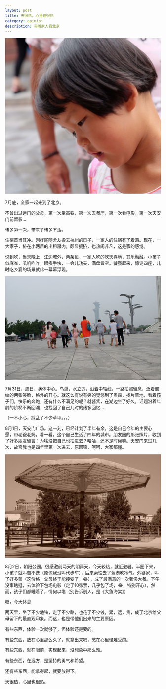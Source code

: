 ```yaml
---
layout: post
title: 天很热，心里也很热
category: opinion
description: 带着家人看北京
---
```

![](/images/2016_08/baby.jpg)

7月底，全家一起来到了北京。

不曾出过远门的父母，第一次坐高铁，第一次去餐厅，第一次看电影，第一次天安门前留影…

诸多第一次，带来了诸多不适。

住宿首当其冲。刚好尾随舍友搬去杭州的日子，一家人的住宿有了着落。现在，一大家子，挤在小两居的出租房内，颇显拥挤，也热闹非凡，这是家的感觉。

说到吃，当天晚上，江边城外，两条鱼，一家人吃的欢天喜地，其乐融融。小孩子似麻雀，叽叽咋咋，眼疾手快，一会儿功夫，满盘皆空。饕餮起来，惊诧四座，儿时吃乡宴的场景就此一幕幕浮现。

![](/images/2016_08/aoshen.jpg)

7月31日，周日，奥体中心。鸟巢，水立方，沿着中轴线，一路拍照留念，泛着皱纹的两张笑脸，格外的开心。就这么有说有笑的晃悠到了奥森，找片草地，看着孩子们，快乐的奔跑，还有什么不满足的呢？就酱紫，在湖边坐了好久，话题沿着年龄的阶梯不断回溯，也找回了自己儿时的诸多回忆...

（一不小心，踩乱了不少草坪。。。）

8月1日，天安门广场。这一刻，已经计划了半年有余，这是自己今年的主要心愿，带老爸老妈，看一看，这个自己生活了四年的城市。朋友圈的那张照片，收到了好多朋友留言：为啥没把自己也拍进去？哈哈，还不是时候嘛。天安门来过几次，故宫我也是四年里第一次进去，原因嘛，呵呵，大家都懂。

![](/images/2016_08/chaoyang.jpg)

8月2日，朝阳公园。很感激前两天的阴雨天，今天较热，就近避暑。半圈下来，小孩子就叫苦不迭（原谅我没叫代步车），后来索性去了蓝港吹冷气。外婆家，叫了好多菜（这价格，父母终于能接受了，😂），成了最满意的一次奢侈大餐。下午没事瞎逛，去体验下包场电影（定了10张票，几乎包了场，😂，特别开心），然而，孩子们都睡着了，情何以堪（别告诉别人，是《大鱼海棠》）

嗯，今天休息

两天里，坐了不少地铁，走了不少路，也花了不少钱，累，远，贵，成了北京给父母留下的最直观印象。而这，也是带他们出来的主要原因。

有些东西，体验一次就够了，但体验还是要的。

有些东西，放在心里那么久了，就拿出来吧，憋在心里怪难受的。

有些东西，就在眼前，实现起来，没想象中那么难。

有些东西，在远方，是坚持的勇气和希望。

还有些东西，能拿得起，就要放得下。

天很热，心里也很热。

